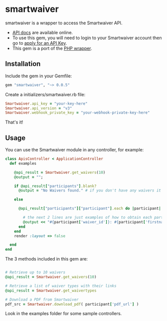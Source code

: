 # smartwaiver

smartwaiver is a wrapper to access the Smartwaiver API.

- [API docs][api_docs] are available online.
- To use this gem, you will need to login to your Smartwaiver account then go to [apply for an API Key][apply_keys].
- This gem is a port of the [PHP wrapper][php_wrapper].

## Installation
Include the gem in your Gemfile:
``` ruby
gem "smartwaiver", "~> 0.0.5"
```

Create a initializers/smartwaiver.rb file:
``` ruby
Smartwaiver.api_key = "your-key-here"
Smartwaiver.api_version = "v3"
Smartwaiver.webhook_private_key = "your-webhook-private-key-here"
```

That's it!

## Usage
You can use the Smartwaiver module in any controller, for example:

``` ruby
class ApisController < ApplicationController
  def examples

    @api_result = Smartwaiver.get_waivers(10)
    @output = "";

    if @api_result["participants"].blank?
      @output = "No Waivers found." # if you don't have any waivers it'll fail here

    else

      @api_result["participants"]["participant"].each do |participant|

        # the next 2 lines are just examples of how to obtain each participant's information.  For a full list of values please go to: https://www.smartwaiver.com/p/API
        @output << "#{participant['waiver_id']}: #{participant['firstname']} #{participant['lastname']} <br />"
      end
    end
    render :layout => false

  end
end
```

The 3 methods included in this gem are:
``` ruby

# Retrieve up to 10 waivers
@api_result = Smartwaiver.get_waivers(10)

# Retrieve a list of waiver types with their links
@api_result = Smartwaiver.get_waivertypes

# Download a PDF from Smartwaiver
pdf_src = Smartwaiver.download_pdf( participant['pdf_url'] )

```

Look in the examples folder for some sample controllers.


[api_docs]: https://www.smartwaiver.com/p/API
[apply_keys]: https://www.smartwaiver.com/m/rest/
[php_wrapper]: https://github.com/smartwaivercom/smartwaiverapi/tree/master/v3/php
